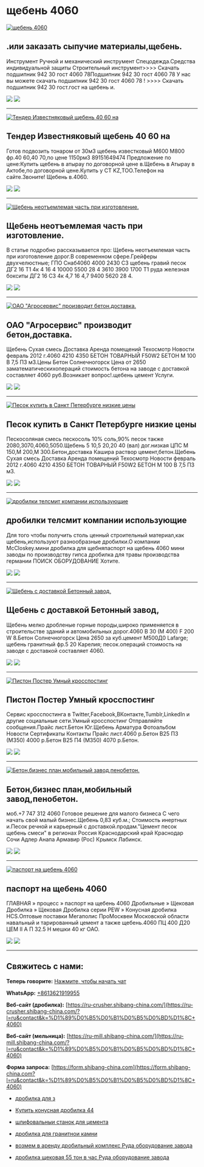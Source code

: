 # щебень 4060

<a href="https://swt.shibang-china.com/?l=ru&img&k=%D1%89%D0%B5%D0%B1%D0%B5%D0%BD%D1%8C+4060" target="_blank">![щебень 4060](http://static.shibang-china.com/all-800x300/402.jpg)</a>

## .или заказать сыпучие материалы,щебень.
Инструмент Ручной и механический инструмент Спецодежда.Средства индивидуальной защиты Строительный инструмент>>>> Скачать подшипник 942 30 гост 4060 78Подшипник 942 30 гост 4060 78 У нас вы можете скачать подшипник 942 30 гост 4060 78 ! >>>> Скачать подшипник 942 30 гост.гост на щебень и.


<a href="https://whatsapp.shibangsoft.com/WhatsApp.php" target="_blank" title="WhatsApp">![](http://static.shibang-china.com/icon/whatsapp.png)</a> <a href="https://swt.shibang-china.com/?l=ru&icon&k=%D1%89%D0%B5%D0%B1%D0%B5%D0%BD%D1%8C+4060" target="_blank">![](http://static.shibang-china.com/icon/chat-ru.png)</a>

---

<a href="https://swt.shibang-china.com/?l=ru&img&k=%D1%89%D0%B5%D0%B1%D0%B5%D0%BD%D1%8C+4060" target="_blank">![Тендер Известняковый щебень 40 60 на](http://static.shibang-china.com/all-800x300/797.jpg)</a>

## Тендер Известняковый щебень 40 60 на
Готов подвозить тонаром от 30м3 щебень известковый М600 М800 фр.40 60,40 70,по цене 1150рм3 89151649474 Предложение по цене:Купить щебень в атырау по договорной цене в.Щебень в Атырау в Актобе,по договорной цене.Купить у СT KZ,ТОО.Телефон на сайте.Звоните! Щебень в.4060.


<a href="https://whatsapp.shibangsoft.com/WhatsApp.php" target="_blank" title="WhatsApp">![](http://static.shibang-china.com/icon/whatsapp.png)</a> <a href="https://swt.shibang-china.com/?l=ru&icon&k=%D1%89%D0%B5%D0%B1%D0%B5%D0%BD%D1%8C+4060" target="_blank">![](http://static.shibang-china.com/icon/chat-ru.png)</a>

---

<a href="https://swt.shibang-china.com/?l=ru&img&k=%D1%89%D0%B5%D0%B1%D0%B5%D0%BD%D1%8C+4060" target="_blank">![Щебень неотъемлемая часть при изготовление.](http://static.shibang-china.com/all-800x300/1459.jpg)</a>

## Щебень неотъемлемая часть при изготовление.
В статье подробно рассказывается про: Щебень неотъемлемая часть при изготовление дорог.В современном сфере.Грейферы двухчелюстные; ГПО Снаб4060 4000 2430 С3 щебень гравий песок ДГ2 16 Т1 4к 4 16 4 10000 5500 28 4 3610 3900 1700 Т1 руда железная бокситы ДГ2 16 С3 4к 4,7 16 4,7 9400 5620 28 4.


<a href="https://whatsapp.shibangsoft.com/WhatsApp.php" target="_blank" title="WhatsApp">![](http://static.shibang-china.com/icon/whatsapp.png)</a> <a href="https://swt.shibang-china.com/?l=ru&icon&k=%D1%89%D0%B5%D0%B1%D0%B5%D0%BD%D1%8C+4060" target="_blank">![](http://static.shibang-china.com/icon/chat-ru.png)</a>

---

<a href="https://swt.shibang-china.com/?l=ru&img&k=%D1%89%D0%B5%D0%B1%D0%B5%D0%BD%D1%8C+4060" target="_blank">![ОАО "Агросервис" производит бетон,доставка.](http://static.shibang-china.com/all-800x300/1015.jpg)</a>

## ОАО "Агросервис" производит бетон,доставка.
Щебень Сухая смесь Доставка Аренда помещений Техосмотр Новости февраль 2012 г.4060 4210 4350 БЕТОН ТОВАРНЫЙ F50W2 БЕТОН М 100 В 7,5 П3 м3.Цены Бетон Солнечногорск Цена от 2650 заматематическихопераций стоимость бетона на заводе с доставкой составляет 4060 руб.Возникает вопрос!.щебень цемент Услуги.


<a href="https://whatsapp.shibangsoft.com/WhatsApp.php" target="_blank" title="WhatsApp">![](http://static.shibang-china.com/icon/whatsapp.png)</a> <a href="https://swt.shibang-china.com/?l=ru&icon&k=%D1%89%D0%B5%D0%B1%D0%B5%D0%BD%D1%8C+4060" target="_blank">![](http://static.shibang-china.com/icon/chat-ru.png)</a>

---

<a href="https://swt.shibang-china.com/?l=ru&img&k=%D1%89%D0%B5%D0%B1%D0%B5%D0%BD%D1%8C+4060" target="_blank">![Песок купить в Санкт Петербурге низкие цены](http://static.shibang-china.com/all-800x300/117.jpg)</a>

## Песок купить в Санкт Петербурге низкие цены
Пескосоляная смесь пескосоль 10% соль,90% песок также 2080,3070,4060,5050.Щебень 5 10,5 20,20 40 (вал) дог.низкая ЦПС М 150,М 200,М 300.Бетон,доставка Кашира раствор цемент,бетон.Щебень Сухая смесь Доставка Аренда помещений Техосмотр Новости февраль 2012 г.4060 4210 4350 БЕТОН ТОВАРНЫЙ F50W2 БЕТОН М 100 В 7,5 П3 м3.


<a href="https://whatsapp.shibangsoft.com/WhatsApp.php" target="_blank" title="WhatsApp">![](http://static.shibang-china.com/icon/whatsapp.png)</a> <a href="https://swt.shibang-china.com/?l=ru&icon&k=%D1%89%D0%B5%D0%B1%D0%B5%D0%BD%D1%8C+4060" target="_blank">![](http://static.shibang-china.com/icon/chat-ru.png)</a>

---

<a href="https://swt.shibang-china.com/?l=ru&img&k=%D1%89%D0%B5%D0%B1%D0%B5%D0%BD%D1%8C+4060" target="_blank">![дробилки телсмит компании использующие](http://static.shibang-china.com/all-800x300/949.jpg)</a>

## дробилки телсмит компании использующие
Для того чтобы получить столь ценный строительный материал,как щебень,используют разнообразные дробилки.О компании McCloskey.мини дробилка для щебняпаспорт на щебень 4060 мини заводы по производству гипса дробилка для травы производства германии ПОИСК ОБОРУДОВАНИЕ Хотите.


<a href="https://whatsapp.shibangsoft.com/WhatsApp.php" target="_blank" title="WhatsApp">![](http://static.shibang-china.com/icon/whatsapp.png)</a> <a href="https://swt.shibang-china.com/?l=ru&icon&k=%D1%89%D0%B5%D0%B1%D0%B5%D0%BD%D1%8C+4060" target="_blank">![](http://static.shibang-china.com/icon/chat-ru.png)</a>

---

<a href="https://swt.shibang-china.com/?l=ru&img&k=%D1%89%D0%B5%D0%B1%D0%B5%D0%BD%D1%8C+4060" target="_blank">![Щебень с доставкой Бетонный завод,](http://static.shibang-china.com/all-800x300/828.jpg)</a>

## Щебень с доставкой Бетонный завод,
Щебень мелко дробленые горные породы,широко применяется в строительстве зданий и автомобильных дорог.4060 В 30 (М 400) F 200 W 8.Бетон Солнечногорск Цена 2650 за куб.цемент М500Д0 Lafarge; щебень гранитный фр.5 20 Карелия; песок.операций стоимость на заводе с доставкой составляет 4060.


<a href="https://whatsapp.shibangsoft.com/WhatsApp.php" target="_blank" title="WhatsApp">![](http://static.shibang-china.com/icon/whatsapp.png)</a> <a href="https://swt.shibang-china.com/?l=ru&icon&k=%D1%89%D0%B5%D0%B1%D0%B5%D0%BD%D1%8C+4060" target="_blank">![](http://static.shibang-china.com/icon/chat-ru.png)</a>

---

<a href="https://swt.shibang-china.com/?l=ru&img&k=%D1%89%D0%B5%D0%B1%D0%B5%D0%BD%D1%8C+4060" target="_blank">![Пистон Постер Умный кросспостинг](http://static.shibang-china.com/all-800x300/1004.jpg)</a>

## Пистон Постер Умный кросспостинг
Cервис кросспостинга в Twitter,Facebook,ВКонтакте,Tumblr,LinkedIn и другие социальные сети.Умный кросспостинг Отправляйте сообщения.Прайс лист.Бетон Юг.Щебень Арматура Фотоальбом Новости Сертификаты Контакты Прайс лист.4060 р.Бетон В25 П3 (М350) 4000 р.Бетон В25 П4 (М350) 4070 р.Бетон.


<a href="https://whatsapp.shibangsoft.com/WhatsApp.php" target="_blank" title="WhatsApp">![](http://static.shibang-china.com/icon/whatsapp.png)</a> <a href="https://swt.shibang-china.com/?l=ru&icon&k=%D1%89%D0%B5%D0%B1%D0%B5%D0%BD%D1%8C+4060" target="_blank">![](http://static.shibang-china.com/icon/chat-ru.png)</a>

---

<a href="https://swt.shibang-china.com/?l=ru&img&k=%D1%89%D0%B5%D0%B1%D0%B5%D0%BD%D1%8C+4060" target="_blank">![Бетон,бизнес план,мобильный завод,пенобетон.](http://static.shibang-china.com/all-800x300/1362.jpg)</a>

## Бетон,бизнес план,мобильный завод,пенобетон.
моб.+7 747 312 4060 Готовое решение для малого бизнеса С чего начать свой малый бизнес.Щебень 0,83 куб.м.; Стоимость инертных и.Песок речной и карьерный с доставкой.продам."Цемент песок щебень смеси" в регионах Россия Краснодарский край Краснодар Сочи Адлер Анапа Армавир (Рос) Крымск Лабинск.


<a href="https://whatsapp.shibangsoft.com/WhatsApp.php" target="_blank" title="WhatsApp">![](http://static.shibang-china.com/icon/whatsapp.png)</a> <a href="https://swt.shibang-china.com/?l=ru&icon&k=%D1%89%D0%B5%D0%B1%D0%B5%D0%BD%D1%8C+4060" target="_blank">![](http://static.shibang-china.com/icon/chat-ru.png)</a>

---

<a href="https://swt.shibang-china.com/?l=ru&img&k=%D1%89%D0%B5%D0%B1%D0%B5%D0%BD%D1%8C+4060" target="_blank">![паспорт на щебень 4060](http://static.shibang-china.com/all-800x300/1471.jpg)</a>

## паспорт на щебень 4060
ГЛАВНАЯ » процесс » паспорт на щебень 4060 Дробильные » Щековая Дробилка » Щековая Дробилка серии PEW » Конусная дробилка HCS.Оптовые поставки Мегаполис ПроМосквеи Московской области навальный и тарированный цемент а также щебень.4060 ПЦ 400 Д20 ЦЕМ II А П 32.5 Н мешки 40 кг ОАО.


<a href="https://whatsapp.shibangsoft.com/WhatsApp.php" target="_blank" title="WhatsApp">![](http://static.shibang-china.com/icon/whatsapp.png)</a> <a href="https://swt.shibang-china.com/?l=ru&icon&k=%D1%89%D0%B5%D0%B1%D0%B5%D0%BD%D1%8C+4060" target="_blank">![](http://static.shibang-china.com/icon/chat-ru.png)</a>

---
## Свяжитесь с нами:

**Теперь говорите:** [Нажмите, чтобы начать чат](https://swt.shibang-china.com?l=ru&contact&k=%D1%89%D0%B5%D0%B1%D0%B5%D0%BD%D1%8C+4060)

**WhatsApp:**  [+8613621919955](https://whatsapp.shibangsoft.com/WhatsApp.php)

**Веб-сайт (дробилка):** [https://ru-crusher.shibang-china.com/](https://ru-crusher.shibang-china.com/?l=ru&contact&k=%D1%89%D0%B5%D0%B1%D0%B5%D0%BD%D1%8C+4060)

**Веб-сайт (мельница):** [https://ru-mill.shibang-china.com/](https://ru-mill.shibang-china.com/?l=ru&contact&k=%D1%89%D0%B5%D0%B1%D0%B5%D0%BD%D1%8C+4060)

**Форма запроса:** [https://form.shibang-china.com](https://form.shibang-china.com?l=ru&contact&k=%D1%89%D0%B5%D0%B1%D0%B5%D0%BD%D1%8C+4060)

* [дробилка для з](../103/%D0%B4%D1%80%D0%BE%D0%B1%D0%B8%D0%BB%D0%BA%D0%B0%20%D0%B4%D0%BB%D1%8F%20%D0%B7.md)

* [Купить конусная дробилка 44](../103/%D0%9A%D1%83%D0%BF%D0%B8%D1%82%D1%8C%20%D0%BA%D0%BE%D0%BD%D1%83%D1%81%D0%BD%D0%B0%D1%8F%20%D0%B4%D1%80%D0%BE%D0%B1%D0%B8%D0%BB%D0%BA%D0%B0%2044.md)

* [шлифовальныи станок для цемента](../93/%D1%88%D0%BB%D0%B8%D1%84%D0%BE%D0%B2%D0%B0%D0%BB%D1%8C%D0%BD%D1%8B%D0%B8%20%D1%81%D1%82%D0%B0%D0%BD%D0%BE%D0%BA%20%D0%B4%D0%BB%D1%8F%20%D1%86%D0%B5%D0%BC%D0%B5%D0%BD%D1%82%D0%B0.md)

* [дробилка для гранитнои камни](../104/%D0%B4%D1%80%D0%BE%D0%B1%D0%B8%D0%BB%D0%BA%D0%B0%20%D0%B4%D0%BB%D1%8F%20%D0%B3%D1%80%D0%B0%D0%BD%D0%B8%D1%82%D0%BD%D0%BE%D0%B8%20%D0%BA%D0%B0%D0%BC%D0%BD%D0%B8.md)

* [возмем в аренду дробильный комплекс Руда оборудование завода](../97/%D0%B2%D0%BE%D0%B7%D0%BC%D0%B5%D0%BC%20%D0%B2%20%D0%B0%D1%80%D0%B5%D0%BD%D0%B4%D1%83%20%D0%B4%D1%80%D0%BE%D0%B1%D0%B8%D0%BB%D1%8C%D0%BD%D1%8B%D0%B9%20%D0%BA%D0%BE%D0%BC%D0%BF%D0%BB%D0%B5%D0%BA%D1%81%20%D0%A0%D1%83%D0%B4%D0%B0%20%D0%BE%D0%B1%D0%BE%D1%80%D1%83%D0%B4%D0%BE%D0%B2%D0%B0%D0%BD%D0%B8%D0%B5%20%D0%B7%D0%B0%D0%B2%D0%BE%D0%B4%D0%B0.md)

* [дробилка щековая 55 тон в час Руда оборудование завода](../96/%D0%B4%D1%80%D0%BE%D0%B1%D0%B8%D0%BB%D0%BA%D0%B0%20%D1%89%D0%B5%D0%BA%D0%BE%D0%B2%D0%B0%D1%8F%2055%20%D1%82%D0%BE%D0%BD%20%D0%B2%20%D1%87%D0%B0%D1%81%20%D0%A0%D1%83%D0%B4%D0%B0%20%D0%BE%D0%B1%D0%BE%D1%80%D1%83%D0%B4%D0%BE%D0%B2%D0%B0%D0%BD%D0%B8%D0%B5%20%D0%B7%D0%B0%D0%B2%D0%BE%D0%B4%D0%B0.md)